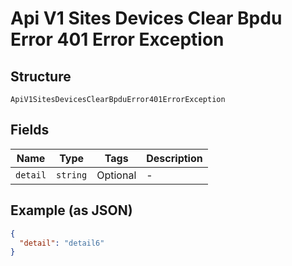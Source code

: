 
# Api V1 Sites Devices Clear Bpdu Error 401 Error Exception

## Structure

`ApiV1SitesDevicesClearBpduError401ErrorException`

## Fields

| Name | Type | Tags | Description |
|  --- | --- | --- | --- |
| `detail` | `string` | Optional | - |

## Example (as JSON)

```json
{
  "detail": "detail6"
}
```

